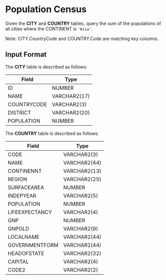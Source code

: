 # Population Census

Given the **CITY** and **COUNTRY** tables, query the sum of the populations of all cities where the CONTINENT is ``'Asia'``.

Note: CITY.CountryCode and COUNTRY.Code are matching key columns.

## Input Format

The **CITY** table is described as follows: 

| Field | Type |
|---|---|
| ID | NUMBER |
| NAME | VARCHAR2(17) |
| COUNTRYCODE | VARCHAR2(3) |
| DISTRICT | VARCHAR2(20) |
| POPULATION | NUMBER |

The **COUNTRY** table is described as follows: 

| Field | Type |
|---|---|
| CODE | VARCHAR2(3) |
| NAME | VARCHAR2(44) |
| CONTINENNT | VARCHAR2(13) |
| REGION | VARCHAR2(25) |
| SURFACEAREA | NUMBER |
| INDEPYEAR | VARCHAR2(5) |
| POPULATION | NUMBER |
| LIFEEXPECTANCY | VARCHAR2(4) |
| GNP | NUMBER |
| GNPOLD | VARCHAR2(9) |
| LOCALNAME | VARCHAR2(44) |
| GOVERNMENTFORM | VARCHAR2(44) |
| HEADOFSTATE | VARCHAR2(32) |
| CAPITAL | VARCHAR2(4) |
| CODE2 | VARCHAR2(2) |